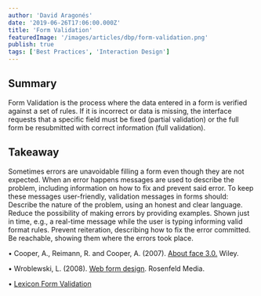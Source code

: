 ```yaml
---
author: 'David Aragonés'
date: '2019-06-26T17:06:00.000Z'
title: 'Form Validation'
featuredImage: '/images/articles/dbp/form-validation.png'
publish: true
tags: ['Best Practices', 'Interaction Design']
---
```


## Summary

Form Validation is the process where the data entered in a form is verified against a set of rules. If it is incorrect or data is missing, the interface requests that a specific field must be fixed (partial validation) or the full form be resubmitted with correct information (full validation).

## Takeaway

Sometimes errors are unavoidable filling a form even though they are not expected. When an error happens messages are used to describe the problem, including information on how to fix and prevent said error. To keep these messages user-friendly, validation messages in forms should: Describe the nature of the problem, using an honest and clear language. Reduce the possibility of making errors by providing examples. Shown just in time, e.g., a real-time message while the user is typing informing valid format rules. Prevent reiteration, describing how to fix the error committed. Be reachable, showing them where the errors took place.

• Cooper, A., Reimann, R. and Cooper, A. (2007). [About face 3.0.](https://www.amazon.com/dp/0470084111/ref=cm_sw_r_tw_dp_U_x_FYieDbGJCGWJK) Wiley.

• Wroblewski, L. (2008). [Web form design](https://www.amazon.com/dp/B004VFUP2I/ref=cm_sw_r_tw_dp_U_x_vkieDbRX8FG18). Rosenfeld Media.

• [Lexicon Form Validation](https://liferay.design/lexicon/core-components/forms/forms-validation/)
